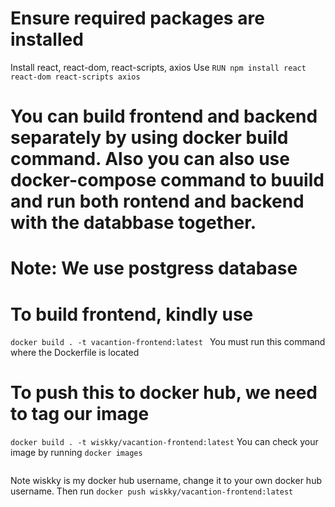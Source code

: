  # Ensure required packages are installed
Install react, react-dom, react-scripts, axios
Use `RUN npm install react react-dom react-scripts axios`

# You can build frontend and backend separately by using docker build command. Also you can also use docker-compose command to buuild and run both rontend and backend with the databbase together. 
# Note: We use postgress database 

# To build frontend, kindly use
`docker build . -t vacantion-frontend:latest ` 
You must run this command where the Dockerfile is located

# To push this to docker hub, we need to tag our image
`docker build . -t wiskky/vacantion-frontend:latest`
You can check your image by running `docker images`

![]()

Note wiskky is my docker hub username, change it to your own docker hub username.
Then run `docker push wiskky/vacantion-frontend:latest`
